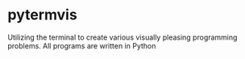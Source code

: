 # pytermvis
Utilizing the terminal to create various visually pleasing programming problems. All programs are written in Python
